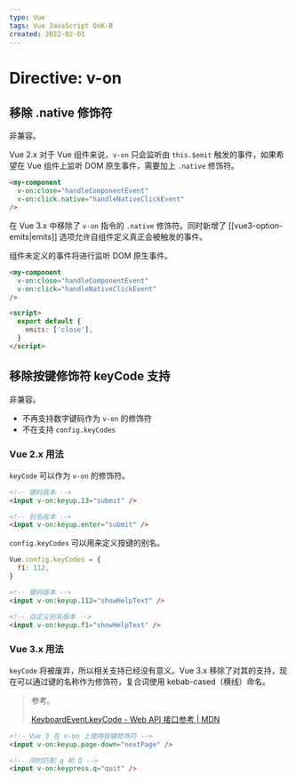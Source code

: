 ```yaml
---
type: Vue
tags: Vue JavaScript QoK-B
created: 2022-02-01
---
```


# Directive: v-on

## 移除 .native 修饰符

非兼容。

Vue 2.x 对于 Vue 组件来说，`v-on` 只会监听由 `this.$emit` 触发的事件，如果希望在 Vue 组件上监听 DOM 原生事件，需要加上 `.native` 修饰符。

```html
<my-component
  v-on:close="handleComponentEvent"
  v-on:click.native="handleNativeClickEvent"
/>
```

在 Vue 3.x 中移除了 `v-on` 指令的 `.native` 修饰符。同时新增了 [[vue3-option-emits|emits]] 选项允许自组件定义真正会被触发的事件。

组件未定义的事件将进行监听 DOM 原生事件。

```html
<my-component
  v-on:close="handleComponentEvent"
  v-on:click="handleNativeClickEvent"
/>
```

```html
<script>
  export default {
    emits: ['close'],
  }
</script>
```

## 移除按键修饰符 keyCode 支持

非兼容。

- 不再支持数字键码作为 `v-on` 的修饰符
- 不在支持 `config.keyCodes`

### Vue 2.x 用法

`keyCode` 可以作为 `v-on` 的修饰符。

```html
<!-- 键码版本 -->
<input v-on:keyup.13="submit" />

<!-- 别名版本 -->
<input v-on:keyup.enter="submit" />
```

`config.keyCodes` 可以用来定义按键的别名。

```js
Vue.config.keyCodes = {
  f1: 112,
}
```

```html
<!-- 键码版本 -->
<input v-on:keyup.112="showHelpText" />

<!-- 自定义别名版本 -->
<input v-on:keyup.f1="showHelpText" />
```

### Vue 3.x 用法

`keyCode` 将被废弃，所以相关支持已经没有意义。Vue 3.x 移除了对其的支持，现在可以通过键的名称作为修饰符，复合词使用 kebab-cased（横线）命名。

> 参考。
>
> [KeyboardEvent.keyCode - Web API 接口参考 | MDN](https://developer.mozilla.org/zh-CN/docs/Web/API/KeyboardEvent/keyCode)

```html
<!-- Vue 3 在 v-on 上使用按键修饰符 -->
<input v-on:keyup.page-down="nextPage" />

<!-- 同时匹配 q 和 Q -->
<input v-on:keypress.q="quit" />
```

